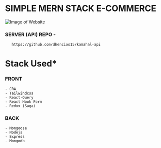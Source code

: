 # SIMPLE MERN STACK E-COMMERCE
![Image of Website](https://i.ibb.co/6Pj0cxX/website.jpg)

### SERVER (API) REPO -
 ```
    https://github.com/dhencios15/kamahal-api
 ```

# Stack Used*
 ### FRONT 
    - CRA 
    - Tailwindcss
    - React-Query
    - React Hook Form
    - Redux (Saga)

 ### BACK
    - Mongoose
    - Nodejs
    - Express
    - Mongodb
